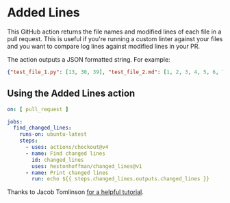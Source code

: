 # Added Lines



This GitHub action returns the file names and modified lines of each file in a pull request. This is useful if you're running a custom linter against your files and you want to compare log lines against modified lines in your PR. 

The action outputs a JSON formatted string. For example:
```json
{"test_file_1.py": [13, 30, 39], "test_file_2.md": [1, 2, 3, 4, 5, 6, 7, 8, 9, 10, 11, 12, 13, 14, 15, 16, 17, 18, 19, 20, 21, 22, 23, 24, 25, 26, 27, 28, 29, 30, 31, 32, 33], "test_file_3.txt": [14, 18, 19]}
```

## Using the Added Lines action

```yaml
on: [ pull_request ]

jobs:
  find_changed_lines:
    runs-on: ubuntu-latest
    steps:
      - uses: actions/checkout@v4
      - name: Find changed lines
        id: changed_lines
        uses: hestonhoffman/changed_lines@v1
      - name: Print changed lines
        run: echo ${{ steps.changed_lines.outputs.changed_lines }}
```

Thanks to Jacob Tomlinson [for a helpful tutorial](https://jacobtomlinson.dev/posts/2019/creating-github-actions-in-python/).